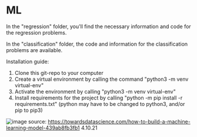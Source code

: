 # ML

In the "regression" folder, you'll find the necessary information and code for the regression problems.

In the "classification" folder, the code and information for the classification problems are available.

Installation guide:
1. Clone this git-repo to your computer
2. Create a virtual environment by calling the command "python3 -m venv virtual-env"
3. Activate the environment by calling "python3 -m venv virtual-env"
4. Install requirements for the project by calling "python -m pip install -r requirements.txt" (python may have to be changed to python3, and/or pip to pip3)

![image](https://miro.medium.com/max/4488/0*IT9aLhgbOVDkMNKM)
source: https://towardsdatascience.com/how-to-build-a-machine-learning-model-439ab8fb3fb1 4.10.21
